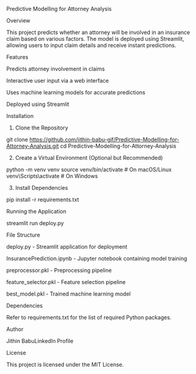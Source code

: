 Predictive Modelling for Attorney Analysis

Overview

This project predicts whether an attorney will be involved in an insurance claim based on various factors. The model is deployed using Streamlit, allowing users to input claim details and receive instant predictions.

Features

Predicts attorney involvement in claims

Interactive user input via a web interface

Uses machine learning models for accurate predictions

Deployed using Streamlit

Installation

1. Clone the Repository

git clone https://github.com/jithin-babu-gif/Predictive-Modelling-for-Attorney-Analysis.git
cd Predictive-Modelling-for-Attorney-Analysis

2. Create a Virtual Environment (Optional but Recommended)

python -m venv venv
source venv/bin/activate  # On macOS/Linux
venv\Scripts\activate  # On Windows

3. Install Dependencies

pip install -r requirements.txt

Running the Application

streamlit run deploy.py

File Structure

deploy.py - Streamlit application for deployment

InsurancePrediction.ipynb - Jupyter notebook containing model training

preprocessor.pkl - Preprocessing pipeline

feature_selector.pkl - Feature selection pipeline

best_model.pkl - Trained machine learning model

Dependencies

Refer to requirements.txt for the list of required Python packages.

Author

Jithin BabuLinkedIn Profile

License

This project is licensed under the MIT License.

